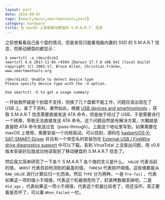 ```yaml
---
layout: post
date: 2018-09-07
tags: [smart,macos,smartmontools,kext]
category: hardware
title: 在 macOS 上读取移动硬盘的 S.M.A.R.T. 信息
---
```


之前想看看自己各个盘的情况，但是发现只能看电脑内置的 SSD 的 S.M.A.R.T 信息，而移动硬盘的都显示：

```
$ smartctl -a /dev/disk2
smartctl 6.6 2017-11-05 r4594 [Darwin 17.7.0 x86_64] (local build)
Copyright (C) 2002-17, Bruce Allen, Christian Franke, www.smartmontools.org

/dev/disk2: Unable to detect device type
Please specify device type with the -d option.

Use smartctl -h to get a usage summary
```

一开始我怀疑是个别盘不支持，但换了几个盘都不能工作，问题应该出现在了 USB 上。查了下资料，果然如此。根据 [USB devices and smartmontools](https://www.smartmontools.org/wiki/USB) ，获取 S.M.A.R.T 信息需要直接发送 ATA 命令，但是由于经过了 USB，于是需要进行一个转换，导致无法直接发送 ATA 命令。这个问题自然是有解决方案，大概就是直接把 ATA 命令发送过去（pass-through）。上面这个地址里写到，如果需要在 macOS 上使用，需要安装一个内核驱动。可以找到，源码在 [kasbert/OS-X-SAT-SMART-Driver](https://github.com/kasbert/OS-X-SAT-SMART-Driver) 并且有一个带签名的安装包在 [External USB / FireWire drive diagnostics support](https://binaryfruit.com/drivedx/usb-drive-support) 中可以下载。丢到 VirusTotal 上没查出问题，用 v0.8 版本安装好后就成功地读取到了移动硬盘的 S.M.A.R.T 信息了。

然后我又简单研究了一下各个 S.M.A.R.T 各个值的含义是什么。 `VALUE` 代表当前的值， `WORST` 代表目前检测到的最差的值， `THRESH` 代表损坏阈值。这些值都是从 `RAW_VALUE` 进行计算后归一化而来。然后 `TYPE` 分为两种，一是 `Pre-fail` ，代表如果这一项的值小于阈值，代表这个机器很危险了，赶紧拷数据丢掉吧。二是 `Old_age` ，代表如果这一项小于阈值，代表这个机器比较老了，但还没坏。真正要看是否坏了，可以看 `When_Failed` 一栏。
